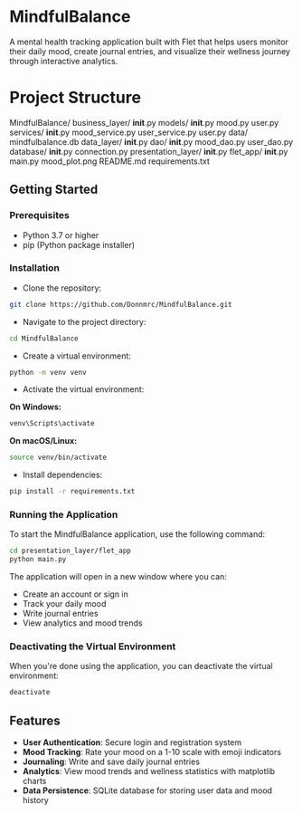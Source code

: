 # MindfulBalance

A mental health tracking application built with Flet that helps users monitor their daily mood, create journal entries, and visualize their wellness journey through interactive analytics.


# Project Structure
MindfulBalance/
    business_layer/
        __init__.py
        models/
            __init__.py
            mood.py
            user.py
        services/
            __init__.py
            mood_service.py
            user_service.py
        user.py
    data/
        mindfulbalance.db
    data_layer/
        __init__.py
        dao/
            __init__.py
            mood_dao.py
            user_dao.py
        database/
            __init__.py
            connection.py
    presentation_layer/
        __init__.py
        flet_app/
            __init__.py
            main.py
            mood_plot.png
    README.md
    requirements.txt

## Getting Started

### Prerequisites

- Python 3.7 or higher
- pip (Python package installer)

### Installation

* Clone the repository:

```bash
git clone https://github.com/Donnmrc/MindfulBalance.git
```

* Navigate to the project directory:

```bash
cd MindfulBalance
```

* Create a virtual environment:

```bash
python -m venv venv
```

* Activate the virtual environment:

**On Windows:**
```bash
venv\Scripts\activate
```

**On macOS/Linux:**
```bash
source venv/bin/activate
```

* Install dependencies:

```bash
pip install -r requirements.txt
```

### Running the Application

To start the MindfulBalance application, use the following command:

```bash
cd presentation_layer/flet_app
python main.py
```

The application will open in a new window where you can:
- Create an account or sign in
- Track your daily mood
- Write journal entries
- View analytics and mood trends

### Deactivating the Virtual Environment

When you're done using the application, you can deactivate the virtual environment:

```bash
deactivate
```

## Features

- **User Authentication**: Secure login and registration system
- **Mood Tracking**: Rate your mood on a 1-10 scale with emoji indicators
- **Journaling**: Write and save daily journal entries
- **Analytics**: View mood trends and wellness statistics with matplotlib charts
- **Data Persistence**: SQLite database for storing user data and mood history
